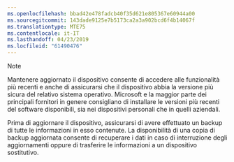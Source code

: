 ```yaml
---
ms.openlocfilehash: bbad42e478fadcb40f35d621e805367e60944a00
ms.sourcegitcommit: 143dade9125e7b5173ca2a3a902bcd6f4b14067f
ms.translationtype: MTE75
ms.contentlocale: it-IT
ms.lasthandoff: 04/23/2019
ms.locfileid: "61490476"
---
```

  > [!NOTE]
  > Mantenere aggiornato il dispositivo consente di accedere alle funzionalità più recenti e anche di assicurarsi che il dispositivo abbia la versione più sicura del relativo sistema operativo. Microsoft e la maggior parte dei principali fornitori in genere consigliano di installare le versioni più recenti del software disponibili, sia nei dispositivi personali che in quelli aziendali.

Prima di aggiornare il dispositivo, assicurarsi di avere effettuato un backup di tutte le informazioni in esso contenute. La disponibilità di una copia di backup aggiornata consente di recuperare i dati in caso di interruzione degli aggiornamenti oppure di trasferire le informazioni a un dispositivo sostitutivo. 

